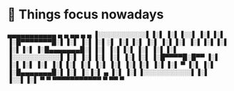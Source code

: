 # 📄 Things focus nowadays
 ▄▄▄▄▄▄▄▄▄▄▄  ▄         ▄  ▄▄        ▄  ▄ 
▐░░░░░░░░░░░▌▐░▌       ▐░▌▐░░▌      ▐░▌▐░▌
▐░█▀▀▀▀▀▀▀█░▌▐░▌       ▐░▌▐░▌░▌     ▐░▌▐░▌
▐░▌       ▐░▌▐░▌       ▐░▌▐░▌▐░▌    ▐░▌▐░▌
▐░█▄▄▄▄▄▄▄█░▌▐░▌       ▐░▌▐░▌ ▐░▌   ▐░▌▐░▌
▐░░░░░░░░░░░▌▐░▌       ▐░▌▐░▌  ▐░▌  ▐░▌▐░▌
▐░█▀▀▀▀█░█▀▀ ▐░▌       ▐░▌▐░▌   ▐░▌ ▐░▌▐░▌
▐░▌     ▐░▌  ▐░▌       ▐░▌▐░▌    ▐░▌▐░▌ ▀ 
▐░▌      ▐░▌ ▐░█▄▄▄▄▄▄▄█░▌▐░▌     ▐░▐░▌ ▄ 
▐░▌       ▐░▌▐░░░░░░░░░░░▌▐░▌      ▐░░▌▐░▌
 ▀         ▀  ▀▀▀▀▀▀▀▀▀▀▀  ▀        ▀▀  ▀ 
                                          

<!---
即使现在的我没有资格说出这句话，但我始终坚信下一代互联网已经在悄悄进行中，区块链是每个人都可以参与的改革，请拥抱web3.0时代。
--->

<!---
- 👋 Hi, I’m @username2077
- 👀 I’m interested in ...
- 🌱 I’m currently learning ...
- 💞️ I’m looking to collaborate on ...
- 📫 How to reach me ...
--->

<!---
- 📚 2022 Unified National Graduate Entrance Examination  `untill 20220501`
- ⌨ MIT OpenCourseWare & Classic Algorithm Study         `before 20220901`
- 💰 Cryptocurrency HODL                                  `untill END of life`

username2077/username2077 is a ✨ special ✨ repository because its `README.md` (this file) appears on your GitHub profile.
You can click the Preview link to take a look at your changes.
--->
